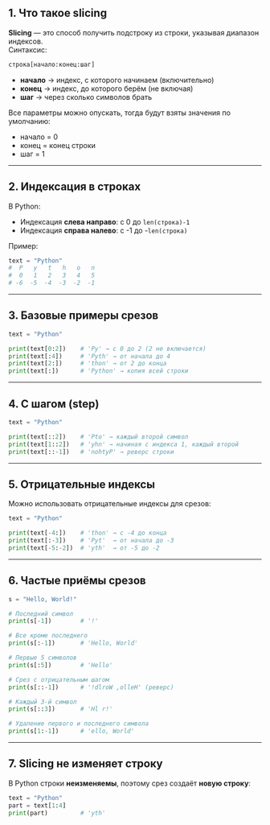 ## 1. Что такое slicing

**Slicing** — это способ получить подстроку из строки, указывая диапазон индексов.  
Синтаксис:

```python
строка[начало:конец:шаг]
```

* **начало** → индекс, с которого начинаем (включительно)
* **конец** → индекс, до которого берём (не включая)
* **шаг** → через сколько символов брать

Все параметры можно опускать, тогда будут взяты значения по умолчанию:

* начало = 0
* конец = конец строки
* шаг = 1

---

## 2. Индексация в строках

В Python:

* Индексация **слева направо**: с 0 до `len(строка)-1`
* Индексация **справа налево**: с -1 до -`len(строка)`

Пример:

```python
text = "Python"
#  P   y   t   h   o   n
#  0   1   2   3   4   5
# -6  -5  -4  -3  -2  -1
```

---

## 3. Базовые примеры срезов

```python
text = "Python"

print(text[0:2])    # 'Py' → с 0 до 2 (2 не включается)
print(text[:4])     # 'Pyth' → от начала до 4
print(text[2:])     # 'thon' → от 2 до конца
print(text[:])      # 'Python' → копия всей строки
```

---

## 4. С шагом (step)

```python
text = "Python"

print(text[::2])    # 'Pto' → каждый второй символ
print(text[1::2])   # 'yhn' → начиная с индекса 1, каждый второй
print(text[::-1])   # 'nohtyP' → реверс строки
```

---

## 5. Отрицательные индексы

Можно использовать отрицательные индексы для срезов:

```python
text = "Python"

print(text[-4:])    # 'thon' → с -4 до конца
print(text[:-3])    # 'Pyt'  → от начала до -3
print(text[-5:-2])  # 'yth'  → от -5 до -2
```

---

## 6. Частые приёмы срезов

```python
s = "Hello, World!"

# Последний символ
print(s[-1])        # '!'

# Все кроме последнего
print(s[:-1])       # 'Hello, World'

# Первые 5 символов
print(s[:5])        # 'Hello'

# Срез с отрицательным шагом
print(s[::-1])      # '!dlroW ,olleH' (реверс)

# Каждый 3-й символ
print(s[::3])       # 'Hl r!'

# Удаление первого и последнего символа
print(s[1:-1])      # 'ello, World'
```

---

## 7. Slicing не изменяет строку

В Python строки **неизменяемы**, поэтому срез создаёт **новую строку**:

```python
text = "Python"
part = text[1:4]
print(part)         # 'yth'
```

